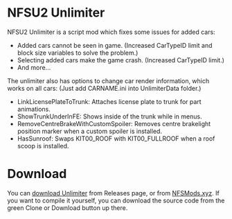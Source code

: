 # NFSU2 Unlimiter
NFSU2 Unlimiter is a script mod which fixes some issues for added cars:
+ Added cars cannot be seen in game. (Increased CarTypeID limit and block size variables to solve the problem.)
+ Selecting added cars make the game crash. (Increased CarTypeID limit.)
+ And more...

The unlimiter also has options to change car render information, which works on all cars: (Just add CARNAME.ini into UnlimiterData folder.)
+ LinkLicensePlateToTrunk: Attaches license plate to trunk for part animations.
+ ShowTrunkUnderInFE: Shows inside of the trunk while in menus.
+ RemoveCentreBrakeWithCustomSpoiler: Removes centre brakelight position marker when a custom spoiler is installed.
+ HasSunroof: Swaps KIT00_ROOF with KIT00_FULLROOF when a roof scoop is installed.

# Download
You can [download Unlimiter](https://github.com/nlgzrgn/NFSU2Unlimiter/releases) from Releases page, or from [NFSMods.xyz](https://www.nfsmods.xyz).
If you want to compile it yourself, you can download the source code from the green Clone or Download button up there.
